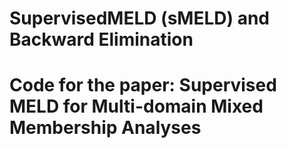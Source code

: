 # SupervisedMELD (sMELD) and Backward Elimination 
# Code for the paper: Supervised MELD for Multi-domain Mixed Membership Analyses 
